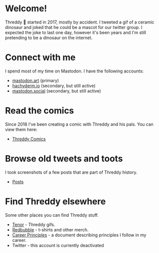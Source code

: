 # Welcome!

Threddy 🦖 started in 2017, mostly by accident. I tweeted a gif of a ceramic dinosaur and joked that he could be a mascot for our twitter group. I expected the joke to last one day, however it's been years and I'm still pretending to be a dinosaur on the internet.

# Connect with me

I spend most of my time on Mastodon. I have the following accounts:

* [mastodon.art](https://mastodon.art/@threddyrex) (primary)
* [hachyderm.io](https://hachyderm.io/@threddyrex) (secondary, but still active)
* [mastodon.social](https://mastodon.social/@threddyrex) (secondary, but still active)

# Read the comics

Since 2018 I've been creating a comic with Threddy and his pals. You can view them here:

* [Threddy Comics](https://github.com/threddyrex/threddyrex/blob/main/comics.md)


# Browse old tweets and toots

I took screenshots of a few posts that are part of Threddy history.

* [Posts](https://github.com/threddyrex/threddyrex/blob/main/posts.md)


# Find Threddy elsewhere

Some other places you can find Threddy stuff.

* [Tenor](https://tenor.com/users/threddyrex) - Threddy gifs.
* [Redbubble](https://www.redbubble.com/people/threddythetrex) - t-shirts and other merch.
* [Career Principles](https://github.com/threddyrex/docs/blob/main/career-principles.md) - a document describing principles I follow in my career.
* Twitter - this account is currently deactivated

